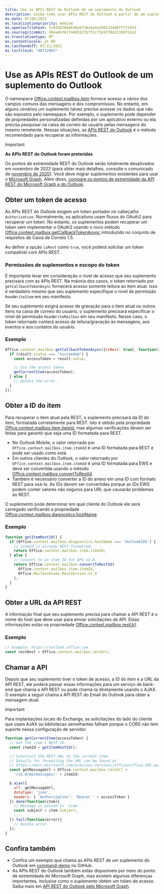```yaml
---
title: Use as APIs REST do Outlook de um suplemento do Outlook
description: Saiba como usar APIs REST do Outlook a partir de um suplemento do Outlook para obter um token de acesso.
ms.date: 07/08/2022
ms.localizationpriority: medium
ms.openlocfilehash: 7c02b878b6636e6736ada4a29d123dd8ff772393
ms.sourcegitcommit: d8ea4b761f44d3227b7f2c73e52f0d2233bf22e2
ms.translationtype: MT
ms.contentlocale: pt-BR
ms.lasthandoff: 07/11/2022
ms.locfileid: "66712962"
---
```

# <a name="use-the-outlook-rest-apis-from-an-outlook-add-in"></a>Use as APIs REST do Outlook de um suplemento do Outlook

O namespace [Office.context.mailbox.item](/javascript/api/requirement-sets/outlook/preview-requirement-set/office.context.mailbox.item) fornece acesso a vários dos campos comuns das mensagens e dos compromissos. No entanto, em alguns cenários um suplemento talvez precise acessar os dados que não são expostos pelo namespace. Por exemplo, o suplemento pode depender de propriedades personalizadas definidas por um aplicativo externo ou ela precisa pesquisar na caixa de correio do usuário pelas mensagens do mesmo remetente. Nessas situações, as [APIs REST do Outlook](/outlook/rest) é o método recomendado para recuperar as informações.

> [!IMPORTANT]
> **As APIs REST do Outlook foram preteridas**
>
> Os pontos de extremidade REST do Outlook serão totalmente desativados em novembro de 2022 (para obter mais detalhes, consulte o comunicado de [novembro de 2020](https://developer.microsoft.com/graph/blogs/outlook-rest-api-v2-0-deprecation-notice/)). Você deve migrar suplementos existentes para usar o [Microsoft Graph](/outlook/rest#outlook-rest-api-via-microsoft-graph). Além disso, [compare os pontos de extremidade da API REST do Microsoft Graph e do Outlook](/outlook/rest/compare-graph).

## <a name="get-an-access-token"></a>Obter um token de acesso

As APIs REST do Outlook exigem um token portador no cabeçalho `Authorization`. Normalmente, os aplicativos usam fluxos do OAuth2 para recuperar um token. No entanto, os suplementos podem recuperar um token sem implementar o OAuth2 usando o novo método [Office.context.mailbox.getCallbackTokenAsync](/javascript/api/requirement-sets/outlook/preview-requirement-set/office.context.mailbox#methods) introduzido no conjunto de requisitos de Caixa de Correio 1.5.

Ao definir a opção `isRest` como `true`, você poderá solicitar um token compatível com APIs REST.

### <a name="add-in-permissions-and-token-scope"></a>Permissões de suplementos e escopo do token

É importante levar em consideração o nível de acesso que seu suplemento precisará com as APIs REST. Na maioria dos casos, o token retornado por `getCallbackTokenAsync` fornecerá acesso somente leitura ao item atual. Isso é verdadeiro mesmo que seu suplemento especifique o nível de permissão `ReadWriteItem` em seu manifesto.

Se seu suplemento exigirá acesso de gravação para o item atual ou outros itens na caixa de correio do usuário, o suplemento precisará especificar o nível de permissão `ReadWriteMailbox` em seu manifesto. Nesse caso, o token retornado conterá acesso de leitura/gravação às mensagens, aos eventos e aos contatos do usuário.

### <a name="example"></a>Exemplo

```js
Office.context.mailbox.getCallbackTokenAsync({isRest: true}, function(result){
  if (result.status === "succeeded") {
    const accessToken = result.value;

    // Use the access token.
    getCurrentItem(accessToken);
  } else {
    // Handle the error.
  }
});
```

## <a name="get-the-item-id"></a>Obter a ID do item

Para recuperar o item atual pela REST, o suplemento precisará da ID do item, formatada corretamente para REST. Isto é obtido pela propriedade [Office.context.mailbox.item.itemId](/javascript/api/requirement-sets/outlook/preview-requirement-set/office.context.mailbox.item#properties), mas algumas verificações devem ser feitas para garantir que seja uma ID formatada para REST.

- No Outlook Mobile, o valor retornado por `Office.context.mailbox.item.itemId` é uma ID formatada para REST e pode ser usado como está.
- Em outros clientes do Outlook, o valor retornado por `Office.context.mailbox.item.itemId` é uma ID formatada para EWS e deve ser convertida usando o método [Office.context.mailbox.convertToRestId](/javascript/api/requirement-sets/outlook/preview-requirement-set/office.context.mailbox#methods).
- Também é necessário converter a ID do anexo em uma ID com formato REST para usá-la. As IDs devem ser convertidas porque as IDs EWS podem conter valores não seguros para URL que causarão problemas ao REST.

O suplemento pode determinar em qual cliente do Outlook ele será carregado verificando a propriedade [Office.context.mailbox.diagnostics.hostName](/javascript/api/outlook/office.diagnostics#outlook-office-diagnostics-hostname-member).

### <a name="example"></a>Exemplo

```js
function getItemRestId() {
  if (Office.context.mailbox.diagnostics.hostName === 'OutlookIOS') {
    // itemId is already REST-formatted.
    return Office.context.mailbox.item.itemId;
  } else {
    // Convert to an item ID for API v2.0.
    return Office.context.mailbox.convertToRestId(
      Office.context.mailbox.item.itemId,
      Office.MailboxEnums.RestVersion.v2_0
    );
  }
}
```

## <a name="get-the-rest-api-url"></a>Obter a URL da API REST

A informação final que seu suplemento precisa para chamar a API REST é o nome do host que deve usar para enviar solicitações de API. Estas informações estão na propriedade [Office.context.mailbox.restUrl](/javascript/api/requirement-sets/outlook/preview-requirement-set/office.context.mailbox#properties).

### <a name="example"></a>Exemplo

```js
// Example: https://outlook.office.com
const restHost = Office.context.mailbox.restUrl;
```

## <a name="call-the-api"></a>Chamar a API

Depois que seu suplemento tiver o token de acesso, a ID do item e a URL da API REST, ele poderá passar essas informações para um serviço de back-end que chama a API REST ou pode chamá-la diretamente usando o AJAX. O exemplo a seguir chama a API REST do Email do Outlook para obter a mensagem atual.

> [!IMPORTANT]
> Para implantações locais do Exchange, as solicitações do lado do cliente que usam AJAX ou bibliotecas semelhantes falham porque o CORS não tem suporte nessa configuração de servidor.

```js
function getCurrentItem(accessToken) {
  // Get the item's REST ID.
  const itemId = getItemRestId();

  // Construct the REST URL to the current item.
  // Details for formatting the URL can be found at
  // https://docs.microsoft.com/previous-versions/office/office-365-api/api/version-2.0/mail-rest-operations#get-messages.
  const getMessageUrl = Office.context.mailbox.restUrl +
    '/v2.0/me/messages/' + itemId;

  $.ajax({
    url: getMessageUrl,
    dataType: 'json',
    headers: { 'Authorization': 'Bearer ' + accessToken }
  }).done(function(item){
    // Message is passed in `item`.
    const subject = item.Subject;
    ...
  }).fail(function(error){
    // Handle error.
  });
}
```

## <a name="see-also"></a>Confira também

- Confira um exemplo que chama as APIs REST de um suplemento do Outlook em [command-demo](https://github.com/OfficeDev/outlook-add-in-command-demo) no GitHub.
- As APIs REST do Outlook também estão disponíveis por meio do ponto de extremidade do Microsoft Graph, mas existem algumas diferenças importantes, inclusive como o suplemento obtém um token de acesso. Saiba mais em [API REST do Outlook pelo Microsoft Graph](/outlook/rest/index#outlook-rest-api-via-microsoft-graph).

